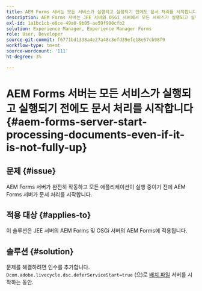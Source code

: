 ```yaml
---
title: AEM Forms 서버는 모든 서비스가 실행되고 실행되기 전에도 문서 처리를 시작합니다.
description: AEM Forms 서버는 JEE 서버와 OSGi 서버에서 모든 서비스가 실행되고 실행되기 전에도 문서 처리를 시작합니다.
exl-id: 1a1bc1cb-e0ce-49a0-9b05-ae59f900cfb2
solution: Experience Manager, Experience Manager Forms
role: User, Developer
source-git-commit: f6771bd1338a4e27a48c3efd39efe18e57cb98f9
workflow-type: tm+mt
source-wordcount: '111'
ht-degree: 3%

---
```


# AEM Forms 서버는 모든 서비스가 실행되고 실행되기 전에도 문서 처리를 시작합니다{#aem-forms-server-start-processing-documents-even-if-it-is-not-fully-up}

## 문제 {#issue}

<!--When user restarts AEM Forms server, the current calling processes or services still continue such as rendering PDF documents and more. It causes the restart of the AEM Forms server to not startup correctly.-->

AEM Forms 서버가 완전히 작동하고 모든 애플리케이션이 실행 중이기 전에 AEM Forms 서버가 문서 처리를 시작합니다.


## 적용 대상 {#applies-to}

이 솔루션은 JEE 서버의 AEM Forms 및 OSGi 서버의 AEM Forms에 적용됩니다.

## 솔루션 {#solution}

문제를 해결하려면 인수를 추가합니다. `Dcom.adobe.livecycle.dsc.deferServiceStart=true` (으)로 [배치 파일](https://experienceleague.adobe.com/docs/experience-manager-65/deploying/deploying/command-line-start-and-stop.html#windows-platform-start-bat-script-example) 서버를 시작하는 동안.
